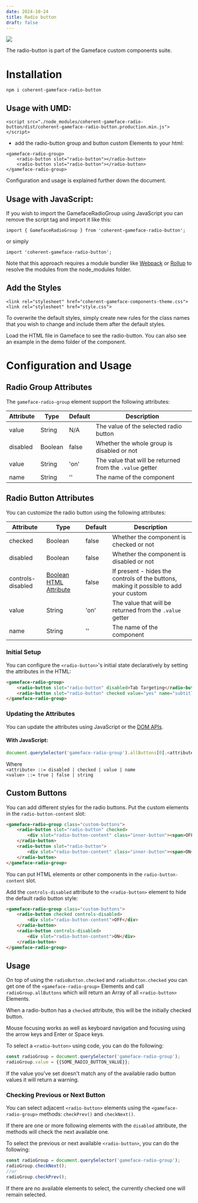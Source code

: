 ```yaml
---
date: 2024-10-24
title: Radio button
draft: false
---
```


<!--Copyright (c) Coherent Labs AD. All rights reserved. Licensed under the MIT License. See License.txt in the project root for license information. -->

<a href="https://www.npmjs.com/package/coherent-gameface-radio-button"><img src="http://img.shields.io/npm/v/coherent-gameface-radio-button.svg?style=flat-square"/></a>

The radio-button is part of the Gameface custom components suite.

Installation
===================

```
npm i coherent-gameface-radio-button
```

## Usage with UMD:

~~~~{.html}
<script src="./node_modules/coherent-gameface-radio-button/dist/coherent-gameface-radio-button.production.min.js"></script>
~~~~

* add the radio-button group and button custom Elements to your html:

~~~~{.html}
<gameface-radio-group>
	<radio-button slot="radio-button"></radio-button>
	<radio-button slot="radio-button"></radio-button>
</gameface-radio-group>
~~~~

Configuration and usage is explained further down the document. 

## Usage with JavaScript:

If you wish to import the GamefaceRadioGroup using JavaScript you can remove the script tag and import it like this:

~~~~{.js}
import { GamefaceRadioGroup } from 'coherent-gameface-radio-button';
~~~~

or simply

~~~~{.js}
import 'coherent-gameface-radio-button';
~~~~

Note that this approach requires a module bundler like
[Webpack](https://webpack.js.org/) or [Rollup](https://rollupjs.org/guide/en/)
to resolve the modules from the node_modules folder.

## Add the Styles

~~~~{.css}
<link rel="stylesheet" href="coherent-gameface-components-theme.css">
<link rel="stylesheet" href="style.css">
~~~~

To overwrite the default styles, simply create new rules for the class names
that you wish to change and include them after the default styles.

Load the HTML file in Gameface to see the radio-button.
You can also see an example in the demo folder of the component.

# Configuration and Usage

## Radio Group Attributes

The `gameface-radio-group` element support the following attributes:

|Attribute   |Type   |Default   | Description |
|---|---|---|---|
|value  | String   |N/A   | The value of the selected radio button  |
|disabled  | Boolean   |false   |  Whether the whole group is disabled or not  |
|value  | String   | 'on'   | The value that will be returned from the `.value` getter |
|name  | String   | ''   | The name of the component|

## Radio Button Attributes

You can customize the radio button using the following attributes:

|Attribute   |Type   |Default   | Description |
|---|---|---|---|
|checked  | Boolean   |false   | Whether the component is checked or not   |
|disabled  | Boolean   |false   |  Whether the component is disabled or not  |
|controls-disabled  | [Boolean HTML Attribute](https://html.spec.whatwg.org/multipage/common-microsyntaxes.html#boolean-attributes)   |false   |  If present - hides the controls of the buttons, making it possible to add your custom  |
|value  | String   | 'on'   | The value that will be returned from the `.value` getter |
|name  | String   | ''   | The name of the component|

### Initial Setup

You can configure the `<radio-button>`'s initial state declaratively by setting the attributes in the HTML:

```html
<gameface-radio-group>
	<radio-button slot="radio-button" disabled>Tab Targeting</radio-button>
	<radio-button slot="radio-button" checked value="yes" name="subtitles">Action Combat</radio-button>
</gameface-radio-group>
```

### Updating the Attributes

You can update the attributes using JavaScript or the [DOM APIs](https://developer.mozilla.org/en-US/docs/Web/API/Element/getAttribute).

#### With JavaScript:

```js
document.querySelector('gameface-radio-group').allButtons[0].<attribute> = <value>;
```

Where \
`<attribute> ::= disabled | checked | value | name` \
`<value> ::= true | false | string`

## Custom Buttons

You can add different styles for the radio buttons. Put the custom elements in the `radio-button-content` slot:

```html
<gameface-radio-group class="custom-buttons">
    <radio-button slot="radio-button" checked>
        <div slot="radio-button-content" class="inner-button"><span>OFF</span></div>
    </radio-button>
    <radio-button slot="radio-button">
        <div slot="radio-button-content" class="inner-button"><span>ON</span></div>
    </radio-button>
</gameface-radio-group>
```
You can put HTML elements or other components in the `radio-button-content` slot.

Add the `controls-disabled` attribute to the `<radio-button>` element to hide the default radio button style:

```html
<gameface-radio-group class="custom-buttons">
    <radio-button checked controls-disabled>
        <div slot="radio-button-content">OFF</div>
    </radio-button>
    <radio-button controls-disabled>
        <div slot="radio-button-content">ON</div>
    </radio-button>
</gameface-radio-group>
```

## Usage

On top of using the `radioButton.checked` and `radioButton.checked` you can
get one of the `<gameface-radio-group>` Elements and call `radioGroup.allButtons`
which will return an Array of all `<radio-button>` Elements.

When a radio-button has a `checked` attribute, this will be the initially checked
button.

Mouse focusing works as well as keyboard navigation and focusing using the
arrow keys and Enter or Space keys.

To select a `<radio-button>` using code, you can do the following:
```js
const radioGroup = document.querySelector('gameface-radio-group');
radioGroup.value = {{SOME_RADIO_BUTTON_VALUE}};
```

If the value you've set doesn't match any of the available radio button values it will return a warning. 

### Checking Previous or Next Button

You can select adjacent `<radio-button>` elements using the `<gameface-radio-group>` methods:
`checkPrev()` and `checkNext()`.

If there are one or more following elements with the `disabled` attribute, the methods will check 
the next available one.

To select the previous or next available `<radio-button>`, you can do the following:
```js
const radioGroup = document.querySelector('gameface-radio-group');
radioGroup.checkNext();
//or
radioGroup.checkPrev();
```

If there are no available elements to select, the currently checked one will remain selected.
